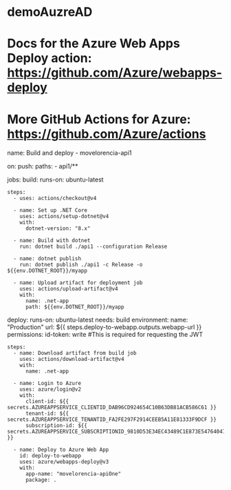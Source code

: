 # demoAuzreAD

# Docs for the Azure Web Apps Deploy action: https://github.com/Azure/webapps-deploy

# More GitHub Actions for Azure: https://github.com/Azure/actions

name: Build and deploy - movelorencia-api1

on:
push:
paths: - api1/\*\*

jobs:
build:
runs-on: ubuntu-latest

    steps:
      - uses: actions/checkout@v4

      - name: Set up .NET Core
        uses: actions/setup-dotnet@v4
        with:
          dotnet-version: "8.x"

      - name: Build with dotnet
        run: dotnet build ./api1 --configuration Release

      - name: dotnet publish
        run: dotnet publish ./api1 -c Release -o ${{env.DOTNET_ROOT}}/myapp

      - name: Upload artifact for deployment job
        uses: actions/upload-artifact@v4
        with:
          name: .net-app
          path: ${{env.DOTNET_ROOT}}/myapp

deploy:
runs-on: ubuntu-latest
needs: build
environment:
name: "Production"
url: ${{ steps.deploy-to-webapp.outputs.webapp-url }}
permissions:
id-token: write #This is required for requesting the JWT

    steps:
      - name: Download artifact from build job
        uses: actions/download-artifact@v4
        with:
          name: .net-app

      - name: Login to Azure
        uses: azure/login@v2
        with:
          client-id: ${{ secrets.AZUREAPPSERVICE_CLIENTID_DAB96CD924654C10B63DB81ACB586C61 }}
          tenant-id: ${{ secrets.AZUREAPPSERVICE_TENANTID_FA2FE297F2914CEEB5A11E81333F9DCF }}
          subscription-id: ${{ secrets.AZUREAPPSERVICE_SUBSCRIPTIONID_9810D53E34EC43489C1E873E54764047 }}

      - name: Deploy to Azure Web App
        id: deploy-to-webapp
        uses: azure/webapps-deploy@v3
        with:
          app-name: "movelorencia-apiOne"
          package: .
